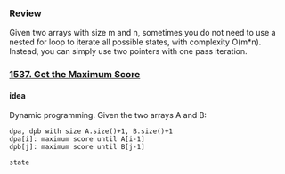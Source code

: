 ### Review

Given two arrays with size m and n, sometimes you do not need to use a nested for loop to iterate all possible states, with complexity O(m*n). Instead, you can simply use two pointers with one pass iteration.



### [1537. Get the Maximum Score](https://leetcode.com/problems/get-the-maximum-score/)

#### idea

Dynamic programming. Given the two arrays A and B:

```pseudocode
dpa, dpb with size A.size()+1, B.size()+1
dpa[i]: maximum score until A[i-1]
dpb[j]: maximum score until B[j-1]

state 
```

